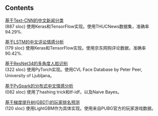 ## Contents

[基于Text-CNN的中文新闻分类](https://github.com/yang-zhou-x/assignments/tree/master/textCNN_text_classification)  
(887 sloc) 使用Keras和TensorFlow实现。使用THUCNews数据集，准确率94.29%.

[基于LSTM的中文评论情感分析](https://github.com/yang-zhou-x/assignments/tree/master/lstm_sentiment_analysis)  
(179 sloc) 使用Keras和TensorFlow实现。使用京东网购评论数据，准确率90.42%.

[基于ResNet34的多角度人脸识别](https://github.com/yang-zhou-x/assignments/tree/master/resnet34_face_recognition)  
(322 sloc) 使用PyTorch实现。使用CVL Face Database by Peter Peer, University of Ljubljana。

[基于PySpark的分布式中文情感分析](https://github.com/yang-zhou-x/assignments/tree/master/naiveBayes_sentiment_analysis)  
(082 sloc) 使用了hashing trick和tf-idf，以及Naive Bayes。

[基于梯度提升树(GBDT)的玩家排名预测](https://github.com/yang-zhou-x/assignments/tree/master/lightgbm_regression)  
(120 sloc) 使用LightGBM作为具体实现。使用来自PUBG官方的玩家游戏数据。
